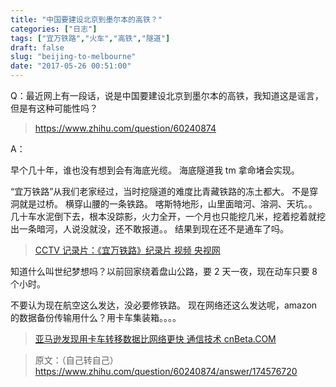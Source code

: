 ```yaml
---
title: "中国要建设北京到墨尔本的高铁？"
categories: ["日志"]
tags: ["宜万铁路","火车","高铁","隧道"]
draft: false
slug: "beijing-to-melbourne"
date: "2017-05-26 00:51:00"
---
```


Q：最近网上有一段话，说是中国要建设北京到墨尔本的高铁，我知道这是谣言，但是有这种可能性吗？

> <a href="https://www.zhihu.com/question/60240874" target="_blank">https://www.zhihu.com/question/60240874</a>  
      
A：

早个几十年，谁也没有想到会有海底光缆。
海底隧道我 tm 拿命堵会实现。

“宜万铁路”从我们老家经过，当时挖隧道的难度比青藏铁路的冻土都大。
不是穿洞就是过桥。
横穿山腰的一条铁路。
喀斯特地形，山里面暗河、溶洞、天坑。。
几十车水泥倒下去，根本没踪影，火力全开，一个月也只能挖几米，挖着挖着就挖出一条暗河，人说没就没，还不敢报道。。
结果到现在还不是通车了吗。

> <a href="http://tv.cntv.cn/videoset/C33369" target="_blank">CCTV 记录片：《宜万铁路》纪录片 视频 央视网</a>

知道什么叫世纪梦想吗？以前回家绕着盘山公路，要 2 天一夜，现在动车只要 8 个小时。

不要认为现在航空这么发达，没必要修铁路。
现在网络还这么发达呢，amazon 的数据备份传输用什么？用卡车集装箱。。。。

> <a href="http://www.cnbeta.com/articles/tech/563297.htm" target="_blank">亚马逊发现用卡车转移数据比网络更快 通信技术 cnBeta.COM</a>

> 原文：（自己转自己）<a href="https://www.zhihu.com/question/60240874/answer/174576720" target="_blank">https://www.zhihu.com/question/60240874/answer/174576720</a>
